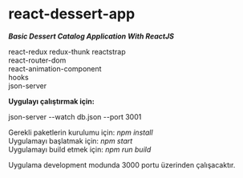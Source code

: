 # react-dessert-app
***Basic Dessert Catalog Application With ReactJS***

react-redux
redux-thunk
reactstrap  
react-router-dom  
react-animation-component  
hooks  
json-server

**Uygulayı çalıştırmak için:**

json-server --watch db.json --port 3001

Gerekli paketlerin kurulumu için: *npm install*  
Uygulamayı başlatmak için: *npm start*  
Uygulamayı build etmek için: *npm run build*

Uygulama development modunda 3000 portu üzerinden çalışacaktır.

